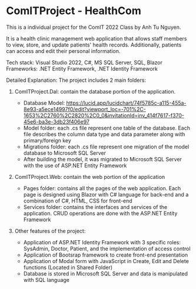 # ComITProject - HealthCom

This is a individual project for the ComIT 2022 Class by Anh Tu Nguyen.

It is a health clinic management web application that allows staff members to view, store, and update patients' health records. 
Additionally, patients can access and edit their personal information.

Tech stack: Visual Studio 2022, C#, MS SQL Server, SQL, Blazor 
Frameworks: .NET Entity Framework, .NET Identity Framework 

Detailed Explanation:
The project includes 2 main folders:
1. ComITProject.Dal: contain the database portion of the application.
    - Database Model: https://lucid.app/lucidchart/74f5785c-a115-455a-8e93-a5ece14997f0/edit?viewport_loc=-701%2C-1653%2C2760%2C2820%2C0_0&invitationId=inv_414f7617-f370-45e6-ba3e-3db23f406e97
    - Model folder: each .cs file represent one table of the database. Each file describes the column data type and data parameter along with primary/foreign key
    - Migrations folder: each .cs file represent one migration of the model database to Microsoft SQL Server
    - After building the model, it was migrated to Microsoft SQL Server with the use of ASP.NET Entity Framework
    
2. ComITProject.Web: contain the web portion of the application
    - Pages folder: contains all the pages of the web application. Each page is designed using Blazor with C# language for back-end and a combination of C#, HTML, CSS for front-end
    - Services folder: contains the interfaces and services of the application. CRUD operations are done with the ASP.NET Entity Framework
3. Other features of the project:
    - Application of ASP.NET Identity Framework with 3 specific roles: SysAdmin, Doctor, Patient, and the implementation of access control
    - Application of Bootsrap framework to create front-end presentation
    - Application of Modal form with JavaScript in Create, Edit and Delete functions (Located in Shared Folder)
    - Database is stored in Microsoft SQL Server and data is manipulated with SQL language
